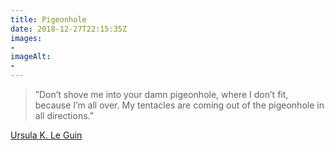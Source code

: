 ```yaml
---
title: Pigeonhole
date: 2018-12-27T22:15:35Z
images: 
- 
imageAlt: 
- 
---
```


> ”Don’t shove me into your damn pigeonhole, where I don’t fit, because I’m all over. My tentacles are coming out of the pigeonhole in all directions.”

[Ursula K. Le Guin](https://en.wikipedia.org/wiki/Ursula_K._Le_Guin)
